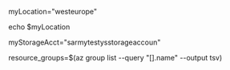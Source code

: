 myLocation="westeurope"

echo $myLocation

myStorageAcct="sarmytestysstorageaccoun"

resource_groups=$(az group list --query "[].name" --output tsv)  
